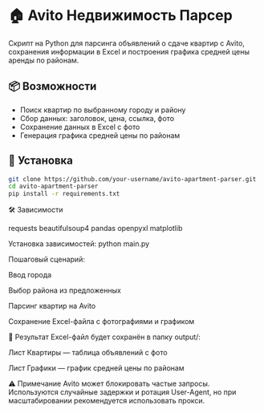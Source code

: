 # 🏠 Avito Недвижимость Парсер

Скрипт на Python для парсинга объявлений о сдаче квартир с Avito, сохранения информации в Excel и построения графика средней цены аренды по районам.

## 📦 Возможности

- Поиск квартир по выбранному городу и району
- Сбор данных: заголовок, цена, ссылка, фото
- Сохранение данных в Excel с фото
- Генерация графика средней цены по районам

## 🔧 Установка

```bash
git clone https://github.com/your-username/avito-apartment-parser.git
cd avito-apartment-parser
pip install -r requirements.txt
```

🛠️ Зависимости

requests
beautifulsoup4
pandas
openpyxl
matplotlib

Установка зависимостей:
python main.py

Пошаговый сценарий:

Ввод города

Выбор района из предложенных

Парсинг квартир на Avito

Сохранение Excel-файла с фотографиями и графиком

📂 Результат
Excel-файл будет сохранён в папку output/:

Лист Квартиры — таблица объявлений с фото

Лист Графики — график средней цены по районам

⚠️ Примечание
Avito может блокировать частые запросы. Используются случайные задержки и ротация User-Agent, но при масштабировании рекомендуется использовать прокси.
